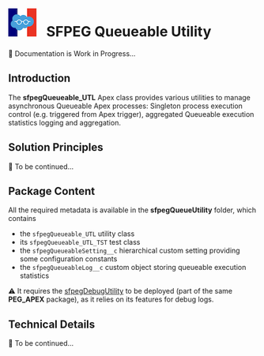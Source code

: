 # ![Logo](/media/Logo.png) &nbsp; SFPEG Queueable Utility

🚧 Documentation is Work in Progress...

## Introduction

The **sfpegQueueable_UTL** Apex class provides various utilities to manage asynchronous Queueable Apex
processes: Singleton process execution control (e.g. triggered from Apex trigger), aggregated
Queueable execution statistics logging and aggregation.



## Solution Principles

🚧 To be continued...


## Package Content

All the required metadata is available in the **sfpegQueueUtility** folder, which contains
* the `sfpegQueueable_UTL` utility class
* its `sfpegQueueable_UTL_TST` test class
* the `sfpegQueueableSetting__c` hierarchical custom setting providing some configuration constants
* the `sfpegQueueableLog__c` custom object storing queueable execution statistics

⚠️ It requires the [sfpegDebugUtility](/help/sfpegDebugUtility.md) to be deployed (part of the same **PEG_APEX** package),
as it relies on its features for debug logs.


## Technical Details

🚧 To be continued...